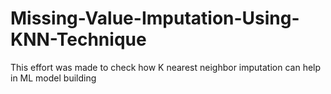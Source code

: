 # Missing-Value-Imputation-Using-KNN-Technique
This effort was made to check how K nearest neighbor imputation can help in ML model building
